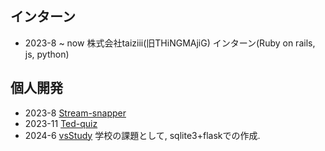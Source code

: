 ## インターン
- 2023-8 ~ now     株式会社taiziii(旧THiNGMAjiG) インターン(Ruby on rails, js, python)


## 個人開発
- 2023-8   [Stream-snapper](https://docs.google.com/presentation/d/1-x-z-yi8CvRIRrpr-fjHsA1q0IKzUEhoZpdMp1ldboE/edit#slide=id.g26c375119a1_0_0)
- 2023-11 [Ted-quiz](https://docs.google.com/presentation/d/1UngsmB2HpiRu3f-NBDc8LkW4q_-3kbL1g29didYV5aM/edit)
- 2024-6 [vsStudy](https://github.com/SHUonkei/vsStudy/tree/main) 学校の課題として, sqlite3+flaskでの作成.

